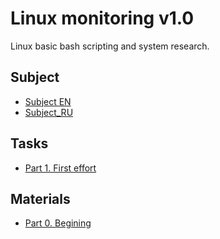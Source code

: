 # Linux monitoring v1.0
Linux basic bash scripting and system research.

## Subject

- [Subject EN](./subject_en.md)
- [Subject_RU](./subject_ru.md)

## Tasks

- [Part 1. First effort](./01/main.sh)

## Materials

- [Part 0. Begining](./materials/part01_begining.md)


